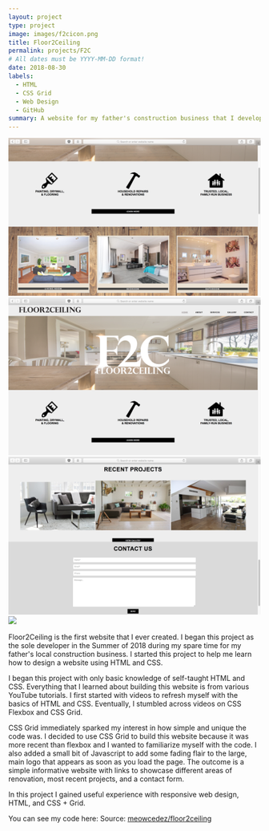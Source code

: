 ```yaml
---
layout: project
type: project
image: images/f2cicon.png
title: Floor2Ceiling
permalink: projects/F2C
# All dates must be YYYY-MM-DD format!
date: 2018-08-30
labels:
  - HTML
  - CSS Grid
  - Web Design
  - GitHub
summary: A website for my father's construction business that I developed in my spare time.
---
```

<img class="ui medium right floated rounded image" src="../images/f2c_2.png">
<img class="ui medium right floated rounded image" src="../images/f2c_1.png">
<img class="ui medium right floated rounded image" src="../images/f2c_4.png">
<img class="ui medium right floated rounded image" src="../images/f2c_3.png">

Floor2Ceiling is the first website that I ever created. I began this project as the sole developer in the Summer of 2018 during my spare time for my father's local construction business. I started this project to help me learn how to design a website using HTML and CSS.

I began this project with only basic knowledge of self-taught HTML and CSS. Everything that I learned about building this website is from various YouTube tutorials. I first started with videos to refresh myself with the basics of HTML and CSS. Eventually, I stumbled across videos on CSS Flexbox and CSS Grid. 

CSS Grid immediately sparked my interest in how simple and unique the code was. I decided to use CSS Grid to build this website because it was more recent than flexbox and I wanted to familiarize myself with the code. I also added a small bit of Javascript to add some fading flair to the large, main logo that appears as soon as you load the page. The outcome is a simple informative website with links to showcase different areas of renovation, most recent projects, and a contact form. 

In this project I gained useful experience with responsive web design, HTML, and CSS + Grid.  
 
You can see my code here: 
Source: <a href="https://github.com/meowcedez/floor2ceiling"><i class="large github icon"></i>meowcedez/floor2ceiling</a>

